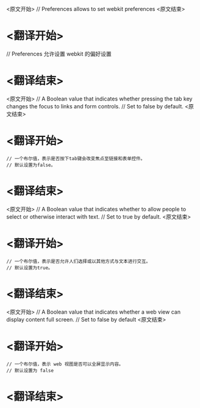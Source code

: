 
<原文开始>
// Preferences allows to set webkit preferences
<原文结束>

# <翻译开始>
// Preferences 允许设置 webkit 的偏好设置
# <翻译结束>


<原文开始>
	// A Boolean value that indicates whether pressing the tab key changes the focus to links and form controls.
	// Set to false by default.
<原文结束>

# <翻译开始>
	// 一个布尔值，表示是否按下tab键会改变焦点至链接和表单控件。
	// 默认设置为false。
# <翻译结束>


<原文开始>
	// A Boolean value that indicates whether to allow people to select or otherwise interact with text.
	// Set to true by default.
<原文结束>

# <翻译开始>
	// 一个布尔值，表示是否允许人们选择或以其他方式与文本进行交互。
	// 默认设置为true。
# <翻译结束>


<原文开始>
	// A Boolean value that indicates whether a web view can display content full screen.
	// Set to false by default
<原文结束>

# <翻译开始>
	// 一个布尔值，表示 web 视图是否可以全屏显示内容。
	// 默认设置为 false
# <翻译结束>

